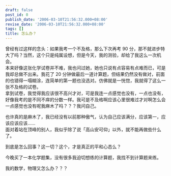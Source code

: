 ```yaml
---
draft: false
post_id: 0
publish_date: '2006-03-10T21:56:32.000+08:00'
revise_date: '2006-03-10T21:56:32.000+08:00'
tags: []
title: 怎么办？
---
```


曾经有过这样的念头：如果我考一个不及格，那么下次再考 90 分，那不就进步特大了吗？当然，这个只是纯属设想，但是今天，我的测验，却给了我这么一次机会。  
本来好像这张化学试卷并不难，我也问过她，她也只说有点容易有点难而已，可是我却总做不出来。我花了 20 分钟做最后一道计算题，但结果仍然没有做对，前面的也错得一塌糊涂，连简单的第一题也没选对。仿佛就是一恍惚，我就得了这么一张不及格的试卷。  
拿到试卷，我觉得我应该很不高兴才对，可是我连一点感觉也没有，一点也没有，好像我考的是不同不痒的分数一样。我可是不及格啊应该心里很难过才对啊怎么会一点感觉也没有呢我麻木了吗？？？我问自己。

也许真的是麻木了，我已经没有以前那种傲气，认为自己应该满分，应该第一，应该应该应该……  
面对着站在顶峰的别人，我似乎除了说「高山安可仰」以外，就不能再做些什么了。

到底是怎么回事？这一切？这个，才是真正的平和心态么？

今晚买了一本化学题集，没有很多我迫切想练的计算题，我找不到计算题来练。

我的数学，物理又怎么办？？？
